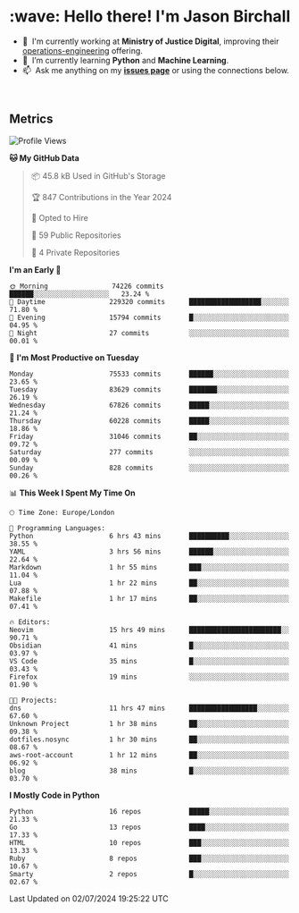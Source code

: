 <h1 align="left" id="jason-title">:wave: Hello there! I'm Jason Birchall</h1>

- :office: &nbsp;I'm currently working at **Ministry of Justice Digital**, improving their [operations-engineering](https://github.com/ministryofjustice/operations-engineering) offering.
- :seedling: &nbsp;I’m currently learning **Python** and **Machine Learning**.
- :mailbox: &nbsp;Ask me anything on my **[issues page]** or using the connections below.


<br>


<h2>Metrics</h2>

<!--START_SECTION:waka-->
![Profile Views](http://img.shields.io/badge/Profile%20Views-0-blue)

**🐱 My GitHub Data** 

> 📦 45.8 kB Used in GitHub's Storage 
 > 
> 🏆 847 Contributions in the Year 2024
 > 
> 💼 Opted to Hire
 > 
> 📜 59 Public Repositories 
 > 
> 🔑 4 Private Repositories 
 > 
**I'm an Early 🐤** 

```text
🌞 Morning                74226 commits       ██████░░░░░░░░░░░░░░░░░░░   23.24 % 
🌆 Daytime                229320 commits      ██████████████████░░░░░░░   71.80 % 
🌃 Evening                15794 commits       █░░░░░░░░░░░░░░░░░░░░░░░░   04.95 % 
🌙 Night                  27 commits          ░░░░░░░░░░░░░░░░░░░░░░░░░   00.01 % 
```
📅 **I'm Most Productive on Tuesday** 

```text
Monday                   75533 commits       ██████░░░░░░░░░░░░░░░░░░░   23.65 % 
Tuesday                  83629 commits       ███████░░░░░░░░░░░░░░░░░░   26.19 % 
Wednesday                67826 commits       █████░░░░░░░░░░░░░░░░░░░░   21.24 % 
Thursday                 60228 commits       █████░░░░░░░░░░░░░░░░░░░░   18.86 % 
Friday                   31046 commits       ██░░░░░░░░░░░░░░░░░░░░░░░   09.72 % 
Saturday                 277 commits         ░░░░░░░░░░░░░░░░░░░░░░░░░   00.09 % 
Sunday                   828 commits         ░░░░░░░░░░░░░░░░░░░░░░░░░   00.26 % 
```


📊 **This Week I Spent My Time On** 

```text
🕑︎ Time Zone: Europe/London

💬 Programming Languages: 
Python                   6 hrs 43 mins       ██████████░░░░░░░░░░░░░░░   38.55 % 
YAML                     3 hrs 56 mins       ██████░░░░░░░░░░░░░░░░░░░   22.64 % 
Markdown                 1 hr 55 mins        ███░░░░░░░░░░░░░░░░░░░░░░   11.04 % 
Lua                      1 hr 22 mins        ██░░░░░░░░░░░░░░░░░░░░░░░   07.88 % 
Makefile                 1 hr 17 mins        ██░░░░░░░░░░░░░░░░░░░░░░░   07.41 % 

🔥 Editors: 
Neovim                   15 hrs 49 mins      ███████████████████████░░   90.71 % 
Obsidian                 41 mins             █░░░░░░░░░░░░░░░░░░░░░░░░   03.97 % 
VS Code                  35 mins             █░░░░░░░░░░░░░░░░░░░░░░░░   03.43 % 
Firefox                  19 mins             ░░░░░░░░░░░░░░░░░░░░░░░░░   01.90 % 

🐱‍💻 Projects: 
dns                      11 hrs 47 mins      █████████████████░░░░░░░░   67.60 % 
Unknown Project          1 hr 38 mins        ██░░░░░░░░░░░░░░░░░░░░░░░   09.38 % 
dotfiles.nosync          1 hr 30 mins        ██░░░░░░░░░░░░░░░░░░░░░░░   08.67 % 
aws-root-account         1 hr 12 mins        ██░░░░░░░░░░░░░░░░░░░░░░░   06.92 % 
blog                     38 mins             █░░░░░░░░░░░░░░░░░░░░░░░░   03.70 % 
```

**I Mostly Code in Python** 

```text
Python                   16 repos            █████░░░░░░░░░░░░░░░░░░░░   21.33 % 
Go                       13 repos            ████░░░░░░░░░░░░░░░░░░░░░   17.33 % 
HTML                     10 repos            ███░░░░░░░░░░░░░░░░░░░░░░   13.33 % 
Ruby                     8 repos             ███░░░░░░░░░░░░░░░░░░░░░░   10.67 % 
Smarty                   2 repos             █░░░░░░░░░░░░░░░░░░░░░░░░   02.67 % 
```




 Last Updated on 02/07/2024 19:25:22 UTC
<!--END_SECTION:waka-->

<!-- links -->

[issues page]: https://github.com/jasonBirchall/jasonBirchall/issues "jasonBirchall/issues"
